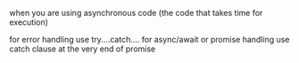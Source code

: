 when you are using asynchronous code (the code that takes time for execution)

for error handling use 
try....catch.... for async/await
or promise handling use catch clause at the very end of promise

